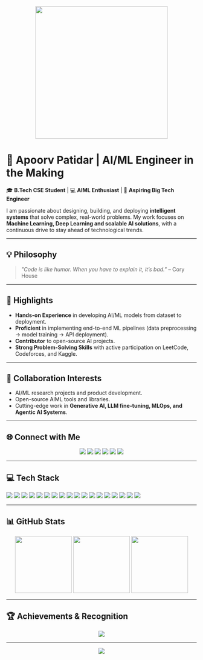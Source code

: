 <div align="center">
  <img height="350" src="https://media.giphy.com/media/o2KLYPem407CM/giphy.gif" />
</div>

# 👋 Apoorv Patidar | AI/ML Engineer in the Making

🎓 **B.Tech CSE Student** | 💻 **AIML Enthusiast** | 🚀 **Aspiring Big Tech Engineer**

I am passionate about designing, building, and deploying **intelligent systems** that solve complex, real-world problems. My work focuses on **Machine Learning, Deep Learning and scalable AI solutions**, with a continuous drive to stay ahead of technological trends.

---

## 💡 Philosophy
> *"Code is like humor. When you have to explain it, it’s bad."* – Cory House

---

## 🌟 Highlights
- **Hands-on Experience** in developing AI/ML models from dataset to deployment.
- **Proficient** in implementing end-to-end ML pipelines (data preprocessing → model training → API deployment).
- **Contributor** to open-source AI projects.
- **Strong Problem-Solving Skills** with active participation on LeetCode, Codeforces, and Kaggle.

---

## 🤝 Collaboration Interests
- AI/ML research projects and product development.
- Open-source AIML tools and libraries.
- Cutting-edge work in **Generative AI, LLM fine-tuning, MLOps, and Agentic AI Systems**.

---

## 🌐 Connect with Me
<div align="center">
  <a href="https://instagram.com/apoorv.24"><img src="https://img.shields.io/badge/Instagram-%23E4405F.svg?style=for-the-badge&logo=Instagram&logoColor=white"></a> 
  <a href="https://linkedin.com/in/apoorvpatidar24"><img src="https://img.shields.io/badge/LinkedIn-%230077B5.svg?style=for-the-badge&logo=linkedin&logoColor=white"></a>
  <a href="mailto:apoorvpatidar.ap24@gmail.com"><img src="https://img.shields.io/badge/Gmail-D14836?style=for-the-badge&logo=gmail&logoColor=white"></a>
  <a href="https://www.kaggle.com/ApoorvPatidar24"><img src="https://img.shields.io/badge/Kaggle-20BEFF?style=for-the-badge&logo=kaggle&logoColor=white"></a>
  <a href="https://codeforces.com/profile/Apoorv24"><img src="https://img.shields.io/badge/Codeforces-1F8ACB?style=for-the-badge&logo=codeforces&logoColor=white"></a>
  <a href="https://leetcode.com/ApoorvPatidar"><img src="https://img.shields.io/badge/LeetCode-FFA116?style=for-the-badge&logo=leetcode&logoColor=white"></a>
</div>

---

## 💻 Tech Stack

<img src="https://img.shields.io/badge/C++-%2300599C.svg?style=flat-square&logo=c%2B%2B&logoColor=white" /> 
<img src="https://img.shields.io/badge/Python-3670A0?style=flat-square&logo=python&logoColor=ffdd54" /> 
<img src="https://img.shields.io/badge/Swift-F54A2A?style=flat-square&logo=swift&logoColor=white" />  
<img src="https://img.shields.io/badge/TensorFlow-%23FF6F00.svg?style=flat-square&logo=TensorFlow&logoColor=white" /> 
<img src="https://img.shields.io/badge/PyTorch-%23EE4C2C.svg?style=flat-square&logo=PyTorch&logoColor=white" /> 
<img src="https://img.shields.io/badge/Keras-%23D00000.svg?style=flat-square&logo=Keras&logoColor=white" />  
<img src="https://img.shields.io/badge/scikit--learn-%23F7931E.svg?style=flat-square&logo=scikit-learn&logoColor=white" /> 
<img src="https://img.shields.io/badge/OpenCV-%23white.svg?style=flat-square&logo=opencv&logoColor=white" />  
<img src="https://img.shields.io/badge/LangChain-000000?style=flat-square&logo=langchain&logoColor=white" /> 
<img src="https://img.shields.io/badge/HuggingFace-F7931E?style=flat-square&logo=huggingface&logoColor=white" /> 
<img src="https://img.shields.io/badge/CrewAI-FF4500?style=flat-square&logo=crewai&logoColor=white" />  
<img src="https://img.shields.io/badge/MLflow-0194E2.svg?style=flat-square&logo=mlflow&logoColor=white" /> 
<img src="https://img.shields.io/badge/Docker-2496ED.svg?style=flat-square&logo=docker&logoColor=white" /> 
<img src="https://img.shields.io/badge/DagsHub-FF6F00?style=flat-square&logo=dagshub&logoColor=white" />  
<img src="https://img.shields.io/badge/AWS-%23232F3E.svg?style=flat-square&logo=amazon-aws&logoColor=white" /> 
<img src="https://img.shields.io/badge/MySQL-4479A1.svg?style=flat-square&logo=mysql&logoColor=white" /> 
<img src="https://img.shields.io/badge/PostgreSQL-%23316192.svg?style=flat-square&logo=postgresql&logoColor=white" /> 
<img src="https://img.shields.io/badge/MongoDB-%234ea94b.svg?style=flat-square&logo=mongodb&logoColor=white" />  

---

## 📊 GitHub Stats
<div align="center">
  <img src="https://github-readme-stats.vercel.app/api?username=ApoorvPatidar&theme=gotham&hide_border=false&include_all_commits=false&count_private=true" height="150" />
  <img src="https://github-readme-streak-stats.herokuapp.com/?user=ApoorvPatidar&theme=gotham&hide_border=false" height="150" />
  <img src="https://github-readme-stats.vercel.app/api/top-langs/?username=ApoorvPatidar&theme=gotham&hide_border=false&include_all_commits=false&count_private=true&layout=compact" height="150" />
</div>

---

## 🏆 Achievements & Recognition
<div align="center">
  <img src="https://github-profile-trophy.vercel.app/?username=ApoorvPatidar&theme=radical&no-frame=false&no-bg=true&margin-w=4" />
</div>

---

<div align="center">
  <a href="https://visitcount.itsvg.in">
    <img src="https://visitcount.itsvg.in/api?id=ApoorvPatidar&icon=2&color=12" />
  </a>
</div>
